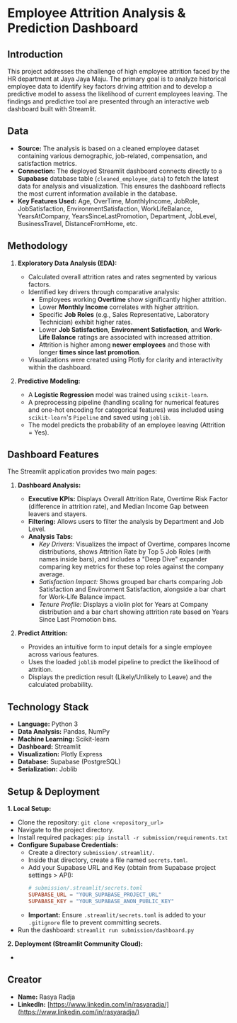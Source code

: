 # Employee Attrition Analysis & Prediction Dashboard

## Introduction

This project addresses the challenge of high employee attrition faced by the HR department at Jaya Jaya Maju. The primary goal is to analyze historical employee data to identify key factors driving attrition and to develop a predictive model to assess the likelihood of current employees leaving. The findings and predictive tool are presented through an interactive web dashboard built with Streamlit.

## Data

*   **Source:** The analysis is based on a cleaned employee dataset containing various demographic, job-related, compensation, and satisfaction metrics.
*   **Connection:** The deployed Streamlit dashboard connects directly to a **Supabase** database table (`cleaned_employee_data`) to fetch the latest data for analysis and visualization. This ensures the dashboard reflects the most current information available in the database.
*   **Key Features Used:** Age, OverTime, MonthlyIncome, JobRole, JobSatisfaction, EnvironmentSatisfaction, WorkLifeBalance, YearsAtCompany, YearsSinceLastPromotion, Department, JobLevel, BusinessTravel, DistanceFromHome, etc.

## Methodology

1.  **Exploratory Data Analysis (EDA):**
    *   Calculated overall attrition rates and rates segmented by various factors.
    *   Identified key drivers through comparative analysis:
        *   Employees working **Overtime** show significantly higher attrition.
        *   Lower **Monthly Income** correlates with higher attrition.
        *   Specific **Job Roles** (e.g., Sales Representative, Laboratory Technician) exhibit higher rates.
        *   Lower **Job Satisfaction**, **Environment Satisfaction**, and **Work-Life Balance** ratings are associated with increased attrition.
        *   Attrition is higher among **newer employees** and those with longer **times since last promotion**.
    *   Visualizations were created using Plotly for clarity and interactivity within the dashboard.

2.  **Predictive Modeling:**
    *   A **Logistic Regression** model was trained using `scikit-learn`.
    *   A preprocessing pipeline (handling scaling for numerical features and one-hot encoding for categorical features) was included using `scikit-learn`'s `Pipeline` and saved using `joblib`.
    *   The model predicts the probability of an employee leaving (Attrition = Yes).

## Dashboard Features

The Streamlit application provides two main pages:

1.  **Dashboard Analysis:**
    *   **Executive KPIs:** Displays Overall Attrition Rate, Overtime Risk Factor (difference in attrition rate), and Median Income Gap between leavers and stayers.
    *   **Filtering:** Allows users to filter the analysis by Department and Job Level.
    *   **Analysis Tabs:**
        *   *Key Drivers:* Visualizes the impact of Overtime, compares Income distributions, shows Attrition Rate by Top 5 Job Roles (with names inside bars), and includes a "Deep Dive" expander comparing key metrics for these top roles against the company average.
        *   *Satisfaction Impact:* Shows grouped bar charts comparing Job Satisfaction and Environment Satisfaction, alongside a bar chart for Work-Life Balance impact.
        *   *Tenure Profile:* Displays a violin plot for Years at Company distribution and a bar chart showing attrition rate based on Years Since Last Promotion bins.

2.  **Predict Attrition:**
    *   Provides an intuitive form to input details for a single employee across various features.
    *   Uses the loaded `joblib` model pipeline to predict the likelihood of attrition.
    *   Displays the prediction result (Likely/Unlikely to Leave) and the calculated probability.

## Technology Stack

*   **Language:** Python 3
*   **Data Analysis:** Pandas, NumPy
*   **Machine Learning:** Scikit-learn
*   **Dashboard:** Streamlit
*   **Visualization:** Plotly Express
*   **Database:** Supabase (PostgreSQL)
*   **Serialization:** Joblib

## Setup & Deployment

**1. Local Setup:**

*   Clone the repository: `git clone <repository_url>`
*   Navigate to the project directory.
*   Install required packages: `pip install -r submission/requirements.txt`
*   **Configure Supabase Credentials:**
    *   Create a directory `submission/.streamlit/`.
    *   Inside that directory, create a file named `secrets.toml`.
    *   Add your Supabase URL and Key (obtain from Supabase project settings > API):
        ```toml
        # submission/.streamlit/secrets.toml
        SUPABASE_URL = "YOUR_SUPABASE_PROJECT_URL"
        SUPABASE_KEY = "YOUR_SUPABASE_ANON_PUBLIC_KEY"
        ```
    *   **Important:** Ensure `.streamlit/secrets.toml` is added to your `.gitignore` file to prevent committing secrets.
*   Run the dashboard: `streamlit run submission/dashboard.py`

**2. Deployment (Streamlit Community Cloud):**

* 

## Creator

*   **Name:** Rasya Radja
*   **LinkedIn:** [https://www.linkedin.com/in/rasyaradja/](https://www.linkedin.com/in/rasyaradja/) 
